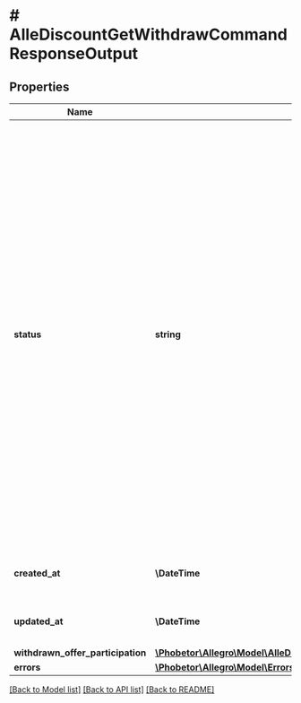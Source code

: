 # # AlleDiscountGetWithdrawCommandResponseOutput

## Properties

Name | Type | Description | Notes
------------ | ------------- | ------------- | -------------
**status** | **string** | Status field possible values:   - NEW - command processing has not started   - IN_PROGRESS - command is being processed   - FAILED - processing of the command failed. Offer will not participate in AlleDiscount.   - SUCCESSFUL - processing of the command was successful. New participation was created. To make sure that the offer is participating in AlleDiscount, request the participation status. | [optional]
**created_at** | **\DateTime** | Command creation date. ISO 8601 format. | [optional]
**updated_at** | **\DateTime** | Command update date. ISO 8601 format. | [optional]
**withdrawn_offer_participation** | [**\Phobetor\Allegro\Model\AlleDiscountGetWithdrawCommandResponseOutputWithdrawnOfferParticipation**](AlleDiscountGetWithdrawCommandResponseOutputWithdrawnOfferParticipation.md) |  | [optional]
**errors** | [**\Phobetor\Allegro\Model\ErrorsHolder[]**](ErrorsHolder.md) |  | [optional]

[[Back to Model list]](../../README.md#models) [[Back to API list]](../../README.md#endpoints) [[Back to README]](../../README.md)
